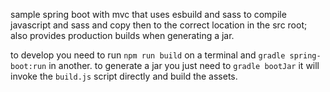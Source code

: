 sample spring boot with mvc that uses esbuild and sass to compile javascript and sass and copy then to the correct location
in the src root; also provides production builds when generating a jar.

to develop you need to run `npm run build` on a terminal and `gradle spring-boot:run` in another.
to generate a jar you just need to `gradle bootJar` it will invoke the `build.js` script directly
and build the assets.
